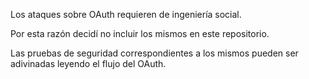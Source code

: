 Los ataques sobre OAuth requieren de ingeniería social.

Por esta razón decidí no incluir los mismos en este repositorio.

Las pruebas de seguridad correspondientes a los mismos pueden ser adivinadas leyendo el flujo del OAuth. 

